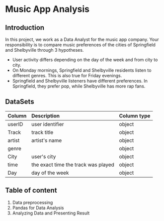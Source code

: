 # Music App Analysis
## Introduction
In this project, we work as a Data Analyst for the music app company. Your responsibility is to compare music preferences of the cities of Springfield and Shelbyville through 3 hypotheses.
- User activity differs depending on the day of the week and from city to city.
- On Monday mornings, Springfield and Shelbyville residents listen to different genres. This is also true for Friday evenings.
- Springfield and Shelbyville listeners have different preferences. In Springfield, they prefer pop, while Shelbyville has more rap fans.

## DataSets
|Column            |Description         |Column type | 
 |:---------------|:------------------------|:-------------|
 | userID     | user identifier| object      |
 | Track   | track title   | object     |
 | artist   | artist's name | object  |
 | genre      |  | object    |
 | City       | user's city |  object   |
 | time     |  the exact time the track was played | object     |
 | Day      | day of the week | object    |

## Table of content
1. Data preprocessing
2. Pandas for Data Analysis
3. Analyzing Data and Presenting Result


